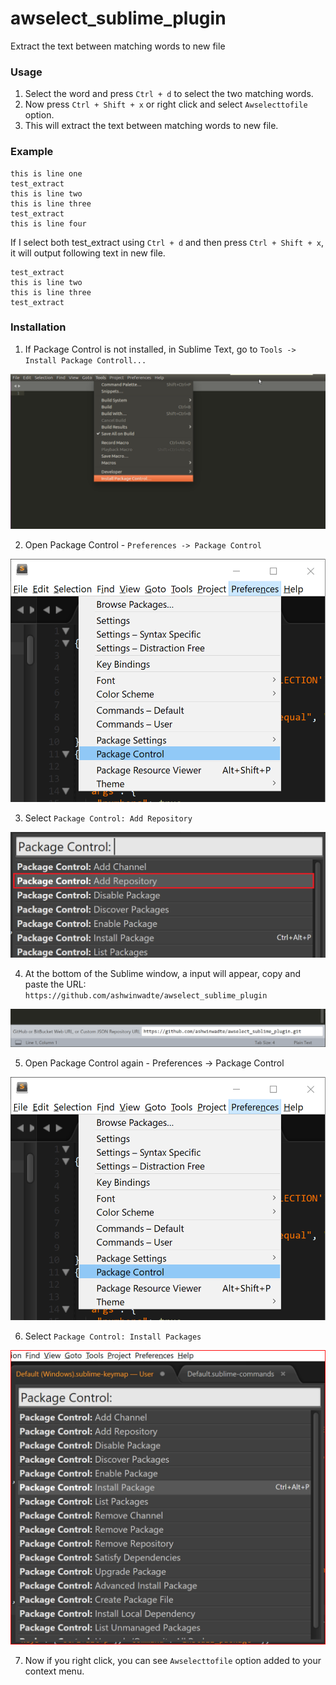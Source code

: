 # awselect_sublime_plugin
Extract the text between matching words to new file

### Usage
1. Select the word and press `Ctrl + d` to select the two matching words. 
2. Now press `Ctrl + Shift + x` or right click and select `Awselecttofile` option.
3. This will extract the text between matching words to new file.

### Example
```
this is line one
test_extract
this is line two
this is line three
test_extract
this is line four
```

If I select both test_extract using `Ctrl + d` and then press `Ctrl + Shift + x`, it will output following text in new file.

```
test_extract
this is line two
this is line three
test_extract
```

### Installation
1. If Package Control is not installed, in Sublime Text, go to `Tools -> Install Package Controll...`

![Install Package Control](img/install_package_control.PNG)


2. Open Package Control - `Preferences -> Package Control`

![Package Control](img/package_control.png)


3. Select `Package Control: Add Repository`

![Add Repository](img/add_repository.png)


4. At the bottom of the Sublime window, a input will appear, copy and paste the URL: `https://github.com/ashwinwadte/awselect_sublime_plugin` 

![Copy Repository](img/copy_repository.png)


5. Open Package Control again - Preferences -> Package Control

![Package Control](img/package_control.png)


6. Select `Package Control: Install Packages`

![Install Package](img/install_package.png)


7. Now if you right click, you can see `Awselecttofile` option added to your context menu.

